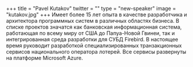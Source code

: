 +++
title = "Pavel Kutakov"
twitter = ""
type = "new-speaker"
image = "kutakov.jpg"
+++
Имеет более 15 лет опыта в качестве разработчика и архитектора программных систем в различных областях бизнеса. В списке проектов значатся как банковская информационная система, работающая по всему миру от США до Папуа-Новой Гвинеи, так и интегрированная среда разработки для СУБД Firebird. В настоящее время руководит разработкой специализированных транзакционных сервисов национального оператора лотерей. Все сервисы развернуты на платформе Microsoft Azure. 